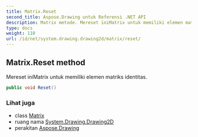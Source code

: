 ```yaml
---
title: Matrix.Reset
second_title: Aspose.Drawing untuk Referensi .NET API
description: Matrix metode. Mereset iniMatrix untuk memiliki elemen matriks identitas.
type: docs
weight: 110
url: /id/net/system.drawing.drawing2d/matrix/reset/
---
```

## Matrix.Reset method

Mereset iniMatrix untuk memiliki elemen matriks identitas.

```csharp
public void Reset()
```

### Lihat juga

* class [Matrix](../)
* ruang nama [System.Drawing.Drawing2D](../../matrix/)
* perakitan [Aspose.Drawing](../../../)


